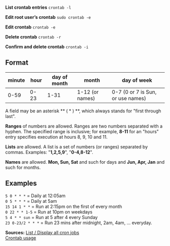 

**List crontab entries** 
`` crontab -l ``

**Edit root user’s crontab** 
`` sudo crontab -e ``

**Edit crontab** 
`` crontab -e ``

**Delete crontab** 
`` crontab -r ``

**Confirm and delete crontab** 
`` crontab -i ``


Format
---

| minute | hour | day of month | month | day of week |
|-|-|-|-|-|
| 0-59 | 0-23 | 1-31 | 1-12 (or names) | 0-7 (0 or 7 is Sun, or use names) |

A field may be an asterisk ** ( * ) **, which always stands for "first through last".

**Ranges** of numbers are allowed. Ranges are two numbers separated with a hyphen. The specified range is inclusive; for example, **8-11** for an "hours" entry specifies execution at hours 8, 9, 10 and 11.

**Lists** are allowed. A list is a set of numbers (or ranges) separated by commas. Examples: "**1,2,5,9**", "**0-4,8-12**".

**Names** are allowed. **Mon, Sun, Sat** and such for days and **Jun, Apr, Jan** and such for months.

Examples
---
```5 0 * * *``` = Daily at 12:05am  
```0 5 * * *``` = Daily at 5am  
```15 14 1 * *``` = Run at 2:15pm on the first of every month  
```0 22 * * 1-5``` = Run at 10pm on weekdays  
```5 4 * * sun``` = Run at 5 after 4 every Sunday  
```23 0-23/2 * * *``` = Run 23 mins after midnight, 2am, 4am, ... everyday.  

**Sources:** 
[List / Display all cron jobs](http://www.cyberciti.biz/faq/linux-show-what-cron-jobs-are-setup/)  
[Crontab usage](http://www.computerhope.com/unix/ucrontab.htm)